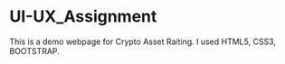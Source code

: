 # UI-UX_Assignment

This is a demo webpage for Crypto Asset Raiting. I used HTML5, CSS3, BOOTSTRAP.
